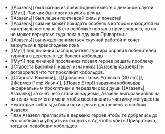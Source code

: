 
* [[Азазель]] был изгнан из преисподней вместе с демоном слугой [[Мут]]. Так как был против культа векны.
* [[Азазель]] был лешен почти всей силы и почестей
* [[Азазель]] сам не может покидать особняк в котором находится на материальнос плане. В его особняке портал в преисподнею, но он не может вернутсья туда пока в аду жив Привартник
* [[Азазель]] вынужден заниматься скучной работой и хочет вернуться в преисподнею пока
* [[Мут]] под личиний распорядителя турнира оправил победителей турнира в деревеню где болеют кобольды
* [[Мут]] под личиной поссланика позвал героев решить проблему
* [[Староста Василий]] нашел изнанника [[Азазель|Азазеля]] и договорился что тот проклянет кобольдов.
* [[Староста Василий]], [[Дровосек Палыч Угольков (30 лет)]], [[Фермер Петр Ильич]], [[Повар Егор]] заразили кобольдов инфернальным проклятием и передали свои души [[Азазель|Азазалю]] за счет чего стали исчадиями, Азазель выгоравировал на их телах части его имени чтобы восстановить частичку могущества
* Некоторые кобольды были похищены и доставлены в особняк Азазеля
* План Азазеля пригласить в дервеню героев чтобы те добрались до его особняка и убедить их сходить в Ад чтобы убить Привратника, тогда он освободит кобольдов